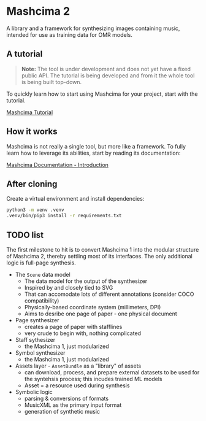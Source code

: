 # Mashcima 2

A library and a framework for synthesizing images containing music, intended for use as training data for OMR models.


## A tutorial

> **Note:** The tool is under development and does not yet have a fixed public API. The tutorial is being developed and from it the whole tool is being built top-down.

To quickly learn how to start using Mashcima for your project, start with the tutorial.

[Mashcima Tutorial](docs/tutorial.md)


## How it works

Mashcima is not really a single tool, but more like a framework. To fully learn how to leverage its abilities, start by reading its documentation:

[Mashcima Documentation - Introduction](docs/introduction.md)


## After cloning

Create a virtual environment and install dependencies:

```bash
python3 -m venv .venv
.venv/bin/pip3 install -r requirements.txt
```


## TODO list

The first milestone to hit is to convert Mashcima 1 into the modular structure of Mashcima 2, thereby settling most of its interfaces. The only additional logic is full-page synthesis.

- The `Scene` data model
    - The data model for the output of the synthesizer
    - Inspired by and closely tied to SVG
    - That can accomodate lots of different annotations (consider COCO compatibility)
    - Physically-based coordinate system (millimeters, DPI)
    - Aims to desribe one page of paper - one physical document
- Page synthesizer
    - creates a page of paper with stafflines
    - very crude to begin with, nothing complicated
- Staff sythesizer
    - the Mashcima 1, just modularized
- Symbol synthesizer
    - the Mashcima 1, just modularized
- Assets layer - `AssetBundle` as a "library" of assets
    - can download, process, and prepare external datasets to be used for the syntehsis process; this incudes trained ML models
    - Asset = a resource used during synthesis
- Symbolic logic
    - parsing & conversions of formats
    - MusicXML as the primary input format
    - generation of synthetic music